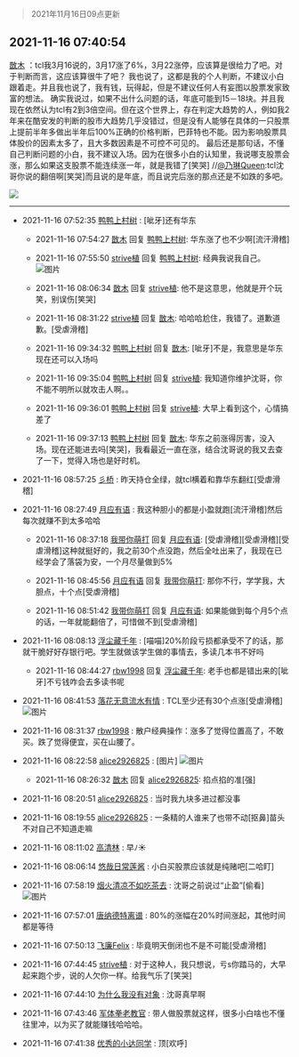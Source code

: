 > 2021年11月16日09点更新
<link rel="stylesheet" href="https://cdn.jsdelivr.net/gh/taotie6/sampleJSON@main/css/photo_show.css">
<meta name="referrer" content="no-referrer" />


 ## 2021-11-16 07:40:54 

 [㪚木](https://www.coolapk.com/feed/31502720?shareKey=NTQ2MzU3ZDY1ZDllNjE5MmY3Y2Q~) ：tcl我3月16说的，3月17涨了6%，3月22涨停，应该算是很给力了吧。对于判断而言，这应该算很牛了吧？
我也说了，这都是我的个人判断，不建议小白跟着走。并且我也说了，我有钱，玩得起，但是不建议任何人有妄图以股票发家致富的想法。
确实我说过，如果不出什么问题的话<!--break-->，年底可能到15－18块。并且我现在依然认为tcl有2到3倍空间。但在这个世界上，存在判定大趋势的人，例如我2年来在酷安发的判断的股市大趋势几乎没错过，但是没有人能够在具体的一只股票上提前半年多做出半年后100%正确的价格判断，巴菲特也不能。因为影响股票具体股价的因素太多了，且大多数因素是不可控不可见的。
最后还是那句话，不懂自己判断问题的小白，我不建议入场。因为在很多小白的认知里，我说哪支股票会涨，那么如果这支股票不能连续涨一年，就是我错了[笑哭]
//<a class="feed-link-uname" href="/u/乃琳Queen">@乃琳Queen</a>:tcl沈哥你说的翻倍啊[笑哭]而且说的是年底，而且说完后涨的那点还是不如跌的多吧。 

<div class="album">
<img class="img-item" src="https://image.coolapk.com/feed/2021/1116/07/1081091_9977a7e8_9653_8441@1440x4785.jpeg" />
</div>

 ------- 

- 2021-11-16 07:52:35 [鸭鸭上村树](uid=731274) : [呲牙]还有华东 

    - 2021-11-16 07:54:27 [㪚木](uid=1081091) 回复 [鸭鸭上村树](uid=731274): 华东涨了也不少啊[流汗滑稽] 

    - 2021-11-16 07:55:50 [strive植](uid=1468928) 回复 [鸭鸭上村树](uid=731274): 经典我说我自己。 ![图片](https://image.coolapk.com/feed/2021/1116/07/1468928_8ecad161_0548_8079@1080x2400.jpeg)

    - 2021-11-16 08:06:34 [㪚木](uid=1081091) 回复 [strive植](uid=1468928): 他不是这意思，他就是开个玩笑，别误伤[笑哭] 

    - 2021-11-16 08:31:22 [strive植](uid=1468928) 回复 [㪚木](uid=1081091): 哈哈哈尬住，我错了。道歉道歉。[受虐滑稽] 

    - 2021-11-16 09:34:32 [鸭鸭上村树](uid=731274) 回复 [㪚木](uid=1081091): [呲牙]不是，我意思是华东现在还可以入场吗 

    - 2021-11-16 09:35:04 [鸭鸭上村树](uid=731274) 回复 [strive植](uid=1468928): 我知道你维护沈哥，你不能不明所以就攻击人啊。。 

    - 2021-11-16 09:36:01 [鸭鸭上村树](uid=731274) 回复 [strive植](uid=1468928): 大早上看到这个，心情搞差了 

    - 2021-11-16 09:37:13 [鸭鸭上村树](uid=731274) 回复 [㪚木](uid=1081091): 华东之前涨得厉害，没入场。现在还能进去吗[笑哭]，我看最近一直在涨，结合沈哥说的我又去查了一下，觉得入场也是好时机。 

- 2021-11-16 08:57:25 [彡桥](uid=3740933) : 昨天持仓全绿，就tcl横着和靠华东翻红[受虐滑稽] 

- 2021-11-16 08:27:49 [月应有语](uid=1457481) : 我这种胆小的都是小盈就跑[流汗滑稽]然后每次就赚不到太多哈哈 

    - 2021-11-16 08:37:18 [我带你萌打](uid=2528841) 回复 [月应有语](uid=1457481): [受虐滑稽][受虐滑稽][受虐滑稽]这种就挺好的，我之前30个点没跑，然后全吐出来了，我现在已经学会了落袋为安，一个月尽量做到5% 

    - 2021-11-16 08:45:56 [月应有语](uid=1457481) 回复 [我带你萌打](uid=2528841): 那你不行，学学我，大胆点，十个点[受虐滑稽] 

    - 2021-11-16 08:51:42 [我带你萌打](uid=2528841) 回复 [月应有语](uid=1457481): 如果能做到每个月5个点的话，一年就能翻倍了，可惜做不到[受虐滑稽] 

- 2021-11-16 08:08:13 [浮尘藏千年](uid=618671) : [喵喵]20%阶段亏损都承受不了的话，那就干脆好好存银行吧。学生就做该学生做的事情去，多读几本书不好吗 

    - 2021-11-16 08:44:27 [rbw1998](uid=602980) 回复 [浮尘藏千年](uid=618671): 老手也都是错出来的[呲牙]不亏钱咋会去多读书呢 

- 2021-11-16 08:41:53 [落花无意流水有情](uid=1085596) : TCL至少还有30个点涨[受虐滑稽] ![图片](https://image.coolapk.com/feed/2021/1116/08/1085596_ebd41a38_3312_1634@1080x2340.jpeg)

- 2021-11-16 08:31:37 [rbw1998](uid=602980) : 散户经典操作：涨多了觉得位置高了，不敢买。跌了觉得便宜，买在山腰了。 

- 2021-11-16 08:22:58 [alice2926825](uid=1064232) : [图片] ![图片](https://image.coolapk.com/feed/2021/1116/08/1064232_a275a04a_2177_76@1440x3168.jpeg)

    - 2021-11-16 08:26:32 [㪚木](uid=1081091) 回复 [alice2926825](uid=1064232): 掐点掐的准[强] 

- 2021-11-16 08:20:51 [alice2926825](uid=1064232) : 当时我九块多进过都没事 

- 2021-11-16 08:19:55 [alice2926825](uid=1064232) : 一条精的人谁来了也带不动[抠鼻]苗头不对自己不知道走嘛 

- 2021-11-16 08:11:02 [高清林](uid=8114305) : 早ﾉ☀ 

- 2021-11-16 08:06:14 [悠哉日常莲酱](uid=4295800) : 小白买股票应该就是纯赌吧[二哈盯] 

- 2021-11-16 07:58:19 [烟火清凉不如吃茶去](uid=4279524) : 沈哥之前说过“止盈”[偷看] ![图片](https://image.coolapk.com/feed/2021/1116/07/4279524_8b8c6cc3_0698_5525@1080x2376.jpeg)

- 2021-11-16 07:57:01 [唐纳德特离谱](uid=842662) : 80%的涨幅在20%时间涨起，其他时间都是等待 

- 2021-11-16 07:50:13 [飞廉Felix](uid=900024) : 毕竟明天倒闭也不是不可能[受虐滑稽] 

- 2021-11-16 07:44:45 [strive植](uid=1468928) : 对于这种人，我只想说，亏s你踏马的，大早起来跑个步，说的人欠你一样。给我气乐了[笑哭] 

- 2021-11-16 07:44:10 [为什么我没有对象](uid=2236988) : 沈哥真早啊 

- 2021-11-16 07:43:46 [军体拳老教官](uid=2044950) : 带人做股票就这样，很多小白啥也不懂往里冲，以为买了就能赚钱哈哈哈。 

- 2021-11-16 07:41:38 [优秀的小达同学](uid=3114536) : 顶[欢呼] 

